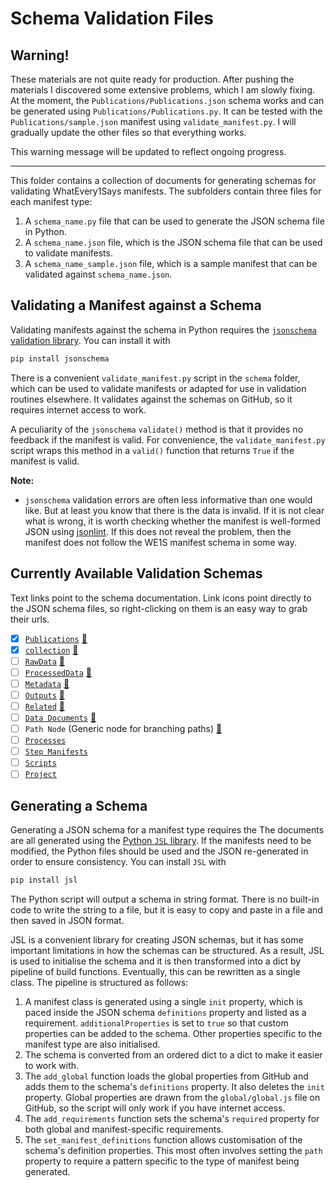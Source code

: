 # Schema Validation Files

## Warning!

These materials are not quite ready for production. After pushing the materials I discovered some extensive problems, which I am slowly fixing. At the moment, the `Publications/Publications.json` schema works and can be generated using `Publications/Publications.py`. It can be tested with the `Publications/sample.json` manifest using `validate_manifest.py`. I will gradually update the other files so that everything works.

This warning message will be updated to reflect ongoing progress.

***

This folder contains a collection of documents for generating schemas for validating WhatEvery1Says manifests. The subfolders contain three files for each manifest type:

1. A `schema_name.py` file that can be used to generate the JSON schema file in Python.
2. A `schema_name.json` file, which is the JSON schema file that can be used to validate manifests.
3. A `schema_name_sample.json` file, which is a sample manifest that can be validated against `schema_name.json`.

## Validating a Manifest against a Schema

Validating manifests against the schema in Python requires the [`jsonschema` validation library](http://python-jsonschema.readthedocs.io/en/latest/#). You can install it with

```python
pip install jsonschema
```

There is a convenient `validate_manifest.py` script in the `schema` folder, which can be used to validate manifests or adapted for use in validation routines elsewhere. It validates against the schemas on GitHub, so it requires internet access to work.

A peculiarity of the `jsonschema` `validate()` method is that it provides no feedback if the manifest is valid. For convenience, the `validate_manifest.py` script wraps this method in a `valid()` function that returns `True` if the manifest is valid.

**Note:**

- `jsonschema` validation errors are often less informative than one would like. But at least you know that there is the data is invalid. If it is not clear what is wrong, it is worth checking whether the manifest is well-formed JSON using [jsonlint](https://jsonlint.com/). If this does not reveal the problem, then the manifest does not follow the WE1S manifest schema in some way.

## Currently Available Validation Schemas

Text links point to the schema documentation. Link icons point directly to the JSON schema files, so right-clicking on them is an easy way to grab their urls.

- [x] [`Publications`](https://github.com/whatevery1says/manifest/blob/master/we1s-manifest-schema-1.1.md#publications) [:link:](https://raw.githubusercontent.com/whatevery1says/manifest/master/schema/Publications/Publications.json)
- [x] [`collection`](https://github.com/whatevery1says/manifest/blob/master/we1s-manifest-schema-1.1.md#corpus-and-collection-nodes) [:link:](https://raw.githubusercontent.com/whatevery1says/manifest/master/schema/Corpus/collection.json)
- [ ] [`RawData`](https://github.com/whatevery1says/manifest/blob/master/we1s-manifest-schema-1.1.md#rawdata) [:link:](https://raw.githubusercontent.com/whatevery1says/manifest/master/schema/Corpus/RawData.json)
- [ ] [`ProcessedData`](https://github.com/whatevery1says/manifest/blob/master/we1s-manifest-schema-1.1.md#processeddata) [:link:](https://raw.githubusercontent.com/whatevery1says/manifest/master/schema/Corpus/ProcessedData.json)
- [ ] [`Metadata`](https://github.com/whatevery1says/manifest/blob/master/we1s-manifest-schema-1.1.md#metadata) [:link:](https://raw.githubusercontent.com/whatevery1says/manifest/master/schema/Corpus/Metadata.json)
- [ ] [`Outputs`](https://github.com/whatevery1says/manifest/blob/master/we1s-manifest-schema-1.1.md#outputs) [:link:](https://raw.githubusercontent.com/whatevery1says/manifest/master/schema/Corpus/Outputs.json)
- [ ] [`Related`](https://github.com/whatevery1says/manifest/blob/master/we1s-manifest-schema-1.1.md#related) [:link:](https://raw.githubusercontent.com/whatevery1says/manifest/master/schema/Corpus/Related.json)
- [ ] [`Data Documents`](https://github.com/whatevery1says/manifest/blob/master/we1s-manifest-schema-1.1.md#data-documents) [:link:](https://raw.githubusercontent.com/whatevery1says/manifest/master/schema/Corpus/Data.json)
- [ ] `Path Node` (Generic node for branching paths)  [:link:](https://raw.githubusercontent.com/whatevery1says/manifest/master/schema/Corpus/PathNode.json)
- [ ] [`Processes`](https://github.com/whatevery1says/manifest/blob/master/we1s-manifest-schema-1.1.md#processes)
- [ ] [`Step Manifests`](https://github.com/whatevery1says/manifest/blob/master/we1s-manifest-schema-1.1.md#step-manifests)
- [ ] [`Scripts`](https://github.com/whatevery1says/manifest/blob/master/we1s-manifest-schema-1.1.md#scripts)
- [ ] [`Project`](https://github.com/whatevery1says/manifest/blob/master/project-manifests-draft.md)

## Generating a Schema

Generating a JSON schema for a manifest type requires the The documents are all generated using the [Python `JSL` library](http://jsl.readthedocs.io/en/latest/index.html). If the manifests need to be modified, the Python files should be used and the JSON re-generated in order to ensure consistency. You can install `JSL` with

```python
pip install jsl
```

The Python script will output a schema in string format. There is no built-in code to write the string to a file, but it is easy to copy and paste in a file and then saved in JSON format.

JSL is a convenient library for creating JSON schemas, but it has some important limitations in how the schemas can be structured. As a result, JSL is used to initialise the schema and it is then transformed into a dict by pipeline of build functions. Eventually, this can be rewritten as a single class. The pipeline is structured as follows:

1. A manifest class is generated using a single `init` property, which is paced inside the JSON schema `definitions` property and listed as a requirement. `additionalProperties` is set to `true` so that custom properties can be added to the schema. Other properties specific to the manifest type are also initialised.
2. The schema is converted from an ordered dict to a dict to make it easier to work with.
3. The `add_global` function loads the global properties from GitHub and adds them to the schema's `definitions` property. It also deletes the `init` property. Global properties are drawn from the `global/global.js` file on GitHub, so the script will only work if you have internet access.
4. The `add_requirements` function sets the schema's `required` property for both global and manifest-specific requirements.
5. The `set_manifest_definitions` function allows customisation of the schema's definition properties. This most often involves setting the `path` property to require a pattern specific to the type of manifest being generated.
